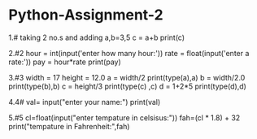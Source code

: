 # Python-Assignment-2 

 1.# taking 2 no.s and adding
a,b=3,5
c = a+b
print(c)

2.#2
  hour = int(input('enter how many hour:'))
rate = float(input('enter a rate:'))
pay = hour*rate
print(pay)

3.#3
  width = 17
height = 12.0
a = width/2
print(type(a),a)
b = width/2.0
print(type(b),b)
c = height/3
print(type(c) ,c)
d = 1+2*5
print(type(d),d)

4.4#
val= input("enter your name:")
print(val)

5.#5
cl=float(input("enter tempature in celsisus:"))
fah=(cl * 1.8) + 32
print("tempature in Fahrenheit:",fah)
